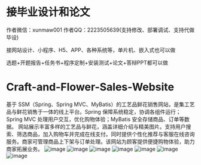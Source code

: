 # 接毕业设计和论文
作者微信：xunmaw001  作者QQ：2223505639(支持修改、部署调试、支持代做毕设)

接网站设计、小程序、H5、APP、各种系统等，单片机、嵌入式也可以做

选题+开题报告+任务书+程序定制+安装测试+论文+答辩PPT都可以做
# Craft-and-Flower-Sales-Website
基于 SSM（Spring、Spring MVC、MyBatis）的工艺品鲜花销售网站，是集工艺品与鲜花销售于一体的线上平台。Spring 保障系统稳定，协调各组件运行；Spring MVC 处理用户交互，优化购物体验；MyBatis 安全存储商品、订单等数据。  网站展示丰富多样的工艺品与鲜花，涵盖详细介绍与精美图片。支持用户搜索、筛选商品，加入购物车并完成在线支付。同时提供个性化推荐与客服在线咨询服务。商家可管理商品上下架与订单处理。该网站为顾客提供便捷购物体验，助力商家拓展业务。 
![image](https://github.com/user-attachments/assets/56568820-cd85-46fc-81bb-11d3a7abb6e7)
![image](https://github.com/user-attachments/assets/fd56df62-4d5e-4c9b-a3ed-7f5dd078de24)
![image](https://github.com/user-attachments/assets/c4edaf82-ed0b-4b73-89e8-2193118fb0b9)
![image](https://github.com/user-attachments/assets/358e38d7-0897-483a-b437-b7c764c8c304)
![image](https://github.com/user-attachments/assets/1284d9bf-2b97-4e7b-8fe4-078779aa78cf)
![image](https://github.com/user-attachments/assets/6244b2d1-638f-4afb-86af-4516cb17259c)
![image](https://github.com/user-attachments/assets/ba0003c3-694c-43b4-bd7a-5568e3f4ecd7)
